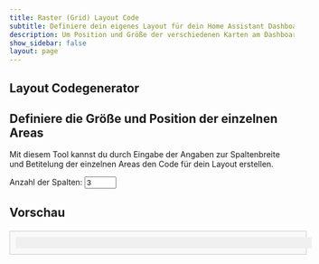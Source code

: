 ```yaml
---
title: Raster (Grid) Layout Code
subtitle: Definiere dein eigenes Layout für dein Home Assistant Dashboard
description: Um Position und Größe der verschiedenen Karten am Dashboard zu konfigurieren, ist grid-layout eine super Möglichkeit
show_sidebar: false
layout: page
---
```


<div class="shb-main-container">
    <div id="shb-custom-alert" style="display: none;">
        <div id="shb-custom-alert-content">
            <h4 id="shb-custom-alert-title"></h4>
            <p id="shb-custom-alert-message"></p>
            <button id="shb-close-alert">OK</button>
        </div>
    </div>
    <section class="content-section">
        <h1 class="shb-main-title">Layout Codegenerator</h1>
        <h2 class="shb-section-title-center">Definiere die Größe und Position der einzelnen Areas</h2>
        <p class="shb-main-description">
            Mit diesem Tool kannst du durch Eingabe der Angaben zur Spaltenbreite und Betitelung der einzelnen Areas den Code für dein Layout erstellen. 
        </p>
        <label for="columns">Anzahl der Spalten:</label>
        <input type="number" id="columns" value="3" min="1" max="12" onchange="updateGrid()">
        <div id="columnInputs" class="column-inputs-container"></div>
        <h2>Vorschau</h2>
        <div id="gridPreviewContainer">
            <div id="gridPreview" class="grid-container"></div>
        </div>
    </section>
</div>
<style>
    #gridPreviewContainer {
        width: 100%;
        max-width: 1000px;
        margin: 20px auto;
        padding: 10px;
        border: 1px solid #ccc;
        background: #f9f9f9;
    }
    .grid-container {
        display: grid;
        gap: 10px;
        width: 100%;
        background: #f0f0f0;
        padding: 10px;
    }
    .grid-item {
        background: #ddd;
        padding: 20px;
        text-align: center;
        border: 1px solid #aaa;
    }
    .column-inputs-container {
        display: flex;
        gap: 10px;
    }
    .column-input {
        display: flex;
        flex-direction: column;
        align-items: center;
    }
</style>
<script>
    function updateGrid() {
        let columns = document.getElementById("columns").value;
        let gridPreview = document.getElementById("gridPreview");
        let columnInputs = document.getElementById("columnInputs");
        
        gridPreview.innerHTML = '';
        columnInputs.innerHTML = '';
        columnInputs.style.display = 'flex';
        columnInputs.style.gap = '10px';
        
        let template = [];
        let totalWidth = 0;
        
        for (let i = 0; i < columns; i++) {
            let container = document.createElement("div");
            container.className = "column-input";
            
            let label = document.createElement("label");
            label.textContent = `Spalte ${i+1}`;
            
            let input = document.createElement("input");
            input.type = "number";
            input.min = "1";
            input.max = "100";
            input.value = Math.floor(100 / columns);
            input.setAttribute("data-index", i);
            input.onchange = updatePreview;
            
            container.appendChild(label);
            container.appendChild(input);
            columnInputs.appendChild(container);
            
            template.push(input.value + "%");
            totalWidth += parseInt(input.value);
            
            let div = document.createElement("div");
            div.className = "grid-item";
            div.textContent = `Spalte ${i+1}`;
            gridPreview.appendChild(div);
        }
        
        let lastInput = columnInputs.lastChild.querySelector("input");
        if (lastInput) {
            let remainingWidth = 100 - totalWidth;
            lastInput.value = parseInt(lastInput.value) + remainingWidth;
        }
        
        updatePreview();
    }

    function updatePreview() {
        let inputs = document.querySelectorAll("#columnInputs input");
        let gridPreview = document.getElementById("gridPreview");
        let template = [];
        
        let totalWidth = 0;
        inputs.forEach((input, index) => {
            if (index < inputs.length - 1) {
                template.push(input.value + "%");
                totalWidth += parseInt(input.value);
            }
        });
        
        let lastInput = inputs[inputs.length - 1];
        if (lastInput) {
            let remainingWidth = 100 - totalWidth;
            lastInput.value = remainingWidth;
            template.push(remainingWidth + "%");
        }
        
        gridPreview.style.gridTemplateColumns = template.join(" ");
    }

    updateGrid();
</script>
